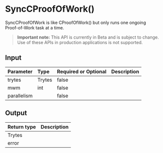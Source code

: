# SyncCProofOfWork()
SyncCProofOfWork is like CProofOfWork() but only runs one ongoing Proof-of-Work task at a time.
> **Important note:** This API is currently in Beta and is subject to change. Use of these APIs in production applications is not supported.

## Input

| Parameter       | Type | Required or Optional | Description |
|:---------------|:--------|:--------| :--------|
| trytes | Trytes | false |   |
| mwm | int | false |   |
| parallelism |  | false |   |


## Output

| Return type     | Description |
|:---------------|:--------|
| Trytes |  |
| error |  |


